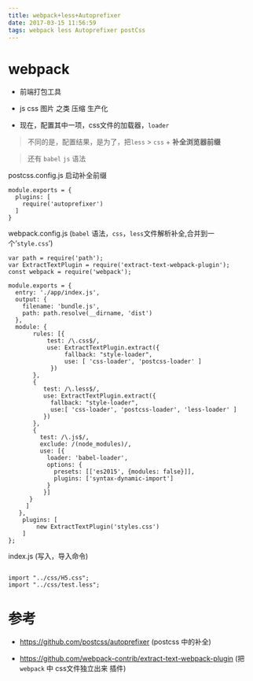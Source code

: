 ```yaml
---
title: webpack+less+Autoprefixer
date: 2017-03-15 11:56:59
tags: webpack less Autoprefixer postCss
---
```


# webpack

- 前端打包工具

- js css 图片 之类 压缩 生产化

- 现在，配置其中一项，css文件的加载器，``loader``

> 不同的是，配置结果，是为了，把``less`` > ``css`` + **补全浏览器前缀**

> 还有 ``babel`` ``js`` 语法

postcss.config.js 启动补全前缀

```
module.exports = {
  plugins: [
    require('autoprefixer')
  ]
}

```
webpack.config.js (``babel`` 语法，``css``，``less``文件解析补全,合并到一个‘``style.css``’)

```
var path = require('path');
var ExtractTextPlugin = require('extract-text-webpack-plugin');
const webpack = require('webpack');

module.exports = {
  entry: './app/index.js',
  output: {
    filename: 'bundle.js',
    path: path.resolve(__dirname, 'dist')
  },
  module: {
       rules: [{
           test: /\.css$/,
           use: ExtractTextPlugin.extract({
                fallback: "style-loader",
                use: [ 'css-loader', 'postcss-loader' ]
            })
       },
       {
          test: /\.less$/,
          use: ExtractTextPlugin.extract({
            fallback: "style-loader",
            use:[ 'css-loader', 'postcss-loader', 'less-loader' ]
          })
       },
       {
         test: /\.js$/,
         exclude: /(node_modules)/,
         use: [{
           loader: 'babel-loader',
           options: {
             presets: [['es2015', {modules: false}]],
             plugins: ['syntax-dynamic-import']
           }
          }]
      }
     ]
   },
    plugins: [
        new ExtractTextPlugin('styles.css')
    ]
};

```

  index.js (写入，导入命令)

```

import "../css/H5.css";
import "../css/test.less";

```

# 参考


- https://github.com/postcss/autoprefixer (postcss 中的补全)

- https://github.com/webpack-contrib/extract-text-webpack-plugin (把``webpack`` 中 css文件独立出来 插件)
